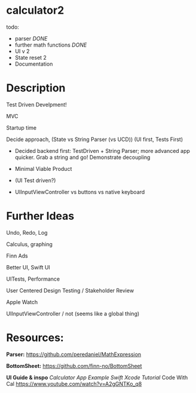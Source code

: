 # calculator2


todo:

- parser *DONE*
- further math functions *DONE*
- UI v 2
- State reset 2
- Documentation

# Description

Test Driven Develpment!

MVC

Startup time

Decide approach, (State vs String Parser (vs UCD)) (UI first, Tests First)
 - Decided backend first: TestDriven + String Parser; more advanced app quicker. Grab a string and go! Demonstrate decoupling
- Minimal Viable Product

- (UI Test driven?)
	
- UIInputViewController vs buttons vs native keyboard

# Further Ideas

Undo, Redo, Log

Calculus, graphing

Finn Ads

Better UI, Swift UI

UITests, Performance 

User Centered Design Testing / Stakeholder Review

Apple Watch

UIInputViewController / not (seems like a global thing)



# Resources:

**Parser:**
https://github.com/peredaniel/MathExpression

**BottomSheet:**
https://github.com/finn-no/BottomSheet

**UI Guide & inspo**
*Calculator App Example Swift Xcode Tutorial*
Code With Cal
https://www.youtube.com/watch?v=A2gGNTKo_q8
